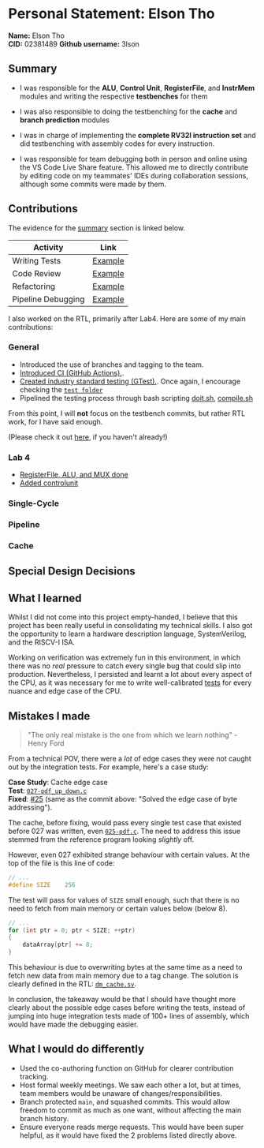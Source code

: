 # Personal Statement: Elson Tho

**Name:** Elson Tho  
**CID:** 02381489 
**Github username:** 3lson  

## Summary

- I was responsible for the **ALU**, **Control Unit**, **RegisterFile**, and **InstrMem** modules and writing the respective **testbenches** for them
- I was also responsible to doing the testbenching for the **cache** and **branch prediction** modules
- I was in charge of implementing the **complete RV32I instruction set** and did testbenching with assembly codes for every instruction. 

- I was responsible for team debugging both in person and online using the VS Code Live Share feature. This allowed me to directly contribute by editing code on my teammates' IDEs during collaboration sessions, although some commits were made by them.

## Contributions

The evidence for the [summary](#summary) section is linked below.

| Activity           | Link
| ------------------ |-----------------------------------------------------
| Writing Tests      | [Example](https://github.com/booth-algo/RISC-V-T24/pull/20) 
| Code Review        | [Example](https://github.com/booth-algo/RISC-V-T24/pull/8)  
| Refactoring        | [Example](https://github.com/booth-algo/RISC-V-T24/commit/7d7c6236a89176b0b1c39986e936943954aca37e)  
| Pipeline Debugging | [Example](https://github.com/booth-algo/RISC-V-T24/commit/3b5122d68dd4ef15d340c3e45828db638e97da53)  

I also worked on the RTL, primarily after Lab4. Here are some of my main 
contributions:

### General

- Introduced the use of branches and tagging to the team.
- [Introduced CI (GitHub Actions).](https://github.com/booth-algo/RISC-V-T24/commit/e54ccb36dd0e178ce7d2d33e432cf981efefee37).
- [Created industry standard testing (GTest).](https://github.com/booth-algo/RISC-V-T24/commit/a2b177139707acfb482ee30f0e28641d65d4e017).
  Once again, I encourage checking the [`test folder`](../../tb/test/)
- Pipelined the testing process through bash scripting
  [doit.sh](https://github.com/booth-algo/RISC-V-T24/commit/3c00492c35f810ab3cbe71c34fc84aca1d494801),
  [compile.sh](https://github.com/booth-algo/RISC-V-T24/commit/e61392896bef151a95739cd8ffe378ef269152c2)

From this point, I will **not** focus on the testbench commits, but rather RTL 
work, for I have said enough. 

(Please check it out [here](../../tb), if you haven't already!)

### Lab 4

- [RegisterFile, ALU, and MUX done](https://github.com/aa6dcc/RISC-V-Team2/commit/c84f24871c5a7911610828e2e62cf69224e74bcf)
- [Added controlunit](https://github.com/aa6dcc/RISC-V-Team2/commit/5fa1a412a6342c5cc21ca651c8444c2814a2f9e5)

### Single-Cycle



### Pipeline



### Cache



## Special Design Decisions



## What I learned

Whilst I did not come into this project empty-handed, I believe that this 
project has been really useful in consolidating my technical skills. I also
got the opportunity to learn a hardware description language, SystemVerilog,
and the RISCV-I ISA.

Working on verification was extremely fun in this environment, in which there
was no *real* pressure to catch every single bug that could slip into 
production. Nevertheless, I persisted and learnt a lot about every aspect of 
the CPU, as it was necessary for me to write well-calibrated 
[tests](../../tb/c/) for every nuance and edge case of the CPU.


## Mistakes I made

> "The only real mistake is the one from which we learn nothing" - Henry Ford

From a technical POV, there were a *lot* of edge cases they were not caught out 
by the integration tests. For example, here's a case study:

**Case Study**: Cache edge case  
**Test**: [`027-pdf_up_down.c`](../../tb/c/027-pdf_up_down.c)  
**Fixed**: [#25](https://github.com/booth-algo/RISC-V-T24/pull/25)
(same as the commit above: "Solved the edge case of byte addressing").

The cache, before fixing, would pass every single test case that existed before
027 was written, even [`025-pdf.c`](../../tb/c/025-pdf.c). The need to address
this issue stemmed from the reference program looking *slightly* off.

However, even 027 exhibited strange behaviour with certain values. At the top of 
the file is this line of code:

```c
// ...
#define SIZE    256
```

The test will pass for values of `SIZE` small enough, such that there is no
need to fetch from main memory or certain values below (below 8).

```c
// ...
for (int ptr = 0; ptr < SIZE; ++ptr)
{
    dataArray[ptr] += 8;
}
```

This behaviour is due to overwriting bytes at the same time as a need to fetch
new data from main memory due to a tag change. The solution is clearly defined
in the RTL: [`dm_cache.sv`](../../rtl/dm_cache.sv).

In conclusion, the takeaway would be that I should have thought more clearly
about the possible edge cases before writing the tests, instead of jumping into
huge integration tests made of 100+ lines of assembly, which would have made the 
debugging easier.

## What I would do differently

- Used the co-authoring function on GitHub for clearer contribution tracking.
- Host formal weekly meetings. We saw each other a lot, but at times, team 
  members would be unaware of changes/responsibilities.
- Branch protected `main`, and squashed commits. This would allow freedom to
  commit as much as one want, without affecting the main branch history.
- Ensure everyone reads merge requests. This would have been super helpful, as
  it would have fixed the 2 problems listed directly above.



